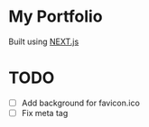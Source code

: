 # My Portfolio

Built using [NEXT.js](https://nextjs.org)

# TODO

- [ ] Add background for favicon.ico
- [ ] Fix meta tag